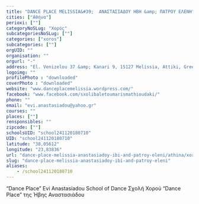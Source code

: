 ```yaml
---
title: "DANCE PLACE MELISSIA&#39;  ΑΝΑΣΤΑΣΙΑΔΟΥ ΗΒΗ &amp; ΠΑΤΡΟΥ ΕΛΕΝΗ"
cities: ["Αθήνα"]
perioxi: [""]
categoryNoSLug: "Χορός"
subcategoriesNoSLug: [""]
categories: ["xoros"]
subcategories: [""]
orgUID: ""
organisation: ""
orgurl: "-"
address: "El. Venizelou 37 &amp; Kanari 9, 15127 Melíssia, Attiki, Greece"
logoimg: ""
profilePhoto : "downloaded"
coverPhoto : "downloaded"
website: "www.danceplacemelissia.wordpress.com/"
facebook: "www.facebook.com/sxolibaletoumarismathioudaki/"
phone: ""
email: "evi.anastasiadou@yahoo.gr"
courses: ""
places: [""]
rensponsibles: ""
zipcode: [""]
schoolsUID: "school241120180710"
UID: "school241120180710"
latitude: "38,05612"
longitude: "23,83836"
url: "dance-place-melissia-anastasiadoy-ibi-and-patroy-eleni/athina/xoros/"
slug: "dance-place-melissia-anastasiadoy-ibi-and-patroy-eleni"
aliases:
    - /school241120180710
---
```



“Dance Place” Evi Anastasiadou School of Dance Σχολή Χορού “Dance Place” της Ήβης Αναστασιάδου

